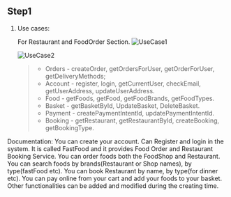 ## Step1

1. Use cases: 
   
   For Restaurant and FoodOrder Section.
   ![UseCase1](https://user-images.githubusercontent.com/84620072/130333802-02efeced-c249-4cec-8301-f1337aa0dfb9.png)
   
   ![UseCase2](https://user-images.githubusercontent.com/84620072/130333835-330c6e53-44b7-4aa7-a31c-ca1c0e2e46ba.png)

 
    > * Orders - createOrder, getOrdersForUser, getOrderForUser, getDeliveryMethods;
    > * Account - register, login, getCurrentUser, checkEmail, getUserAddress, updateUserAddress.
    > * Food - getFoods, getFood, getFoodBrands, getFoodTypes.
    > * Basket - getBasketById, UpdateBasket, DeleteBasket.
    > * Payment - createPaymentIntentId, updatePaymentIntentId.
    > * Booking - getRestaurant, getRestaurantById, createBooking, getBookingType.
  
  
  Documentation: 
    You can create your account. Can Register and login in the system. It is called FastFood and it provides Food Order and Restaurant Booking Service. You can order foods both the FoodShop and Restaurant. You can search foods by brands(Restaurant or Shop names), by type(fastFood etc). You can book Restaurant by name, by type(for dinner etc). You can pay online from your cart and add your foods to your basket. Other functionalities can be added and modified during the creating time. 

   



  
